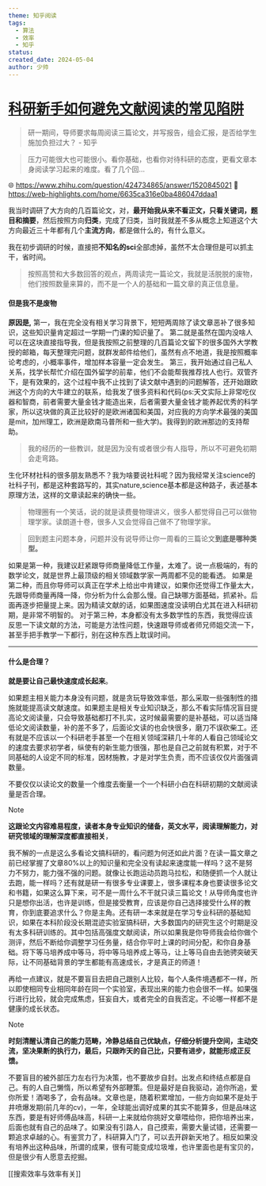 ```yaml
---
theme: 知乎阅读
tags:
  - 算法
  - 效率
  - 知乎
status: 
created_date: 2024-05-04
author: 少帅
---
```

# [科研新手如何避免文献阅读的常见陷阱](../../../01认知科学/合理归类.md)
> 研一期间，导师要求每周阅读三篇论文，并写报告，组会汇报，是否给学生施加负担过大？ - 知乎


>压力可能很大也可能很小。看你基础，也看你对待科研的态度，更看文章本身阅读学习起来的难度。看了几个回…

🌐 https://www.zhihu.com/question/424734865/answer/1520845021
🔗 https://web-highlights.com/home/6635ca316e0ba486047ddaa1

 我当时调研了大方向的几百篇论文，对，**最开始我从来不看正文，只看关键词，题目和摘要**，然后按照方向**归类**，完成了归类，当时我就差不多从概念上知道这个大方向最近三十年都有几个**主流方向**，都是做什么的，有什么意义。

我在初步调研的时候，直接把**不知名的sci**全部虑掉，虽然不太合理但是可以抓主干，省时间。


 >按照高赞和大多数回答的观点，两周读完一篇论文，我就是活脱脱的废物，他们按照数量来算的，而不是一个人的基础和一篇文章的真正信息量。


#### 但是我不是废物

**原因是,** 第一，我在完全没有相关学习背景下，短短两周除了读文章恶补了很多知识，这些知识量肯定超过一学期一门课的知识量了。
第二就是虽然在国内没啥人可以在这块直接指导我，但是我按照之前整理的几百篇论文留下的很多国外大学教授的邮箱，每天整理完问题，就群发邮件给他们，虽然有点不地道，我是按照概率论考虑的，小概率事件，增加样本容量一定会发生。
第三，我开始通过自己私人关系，找学长帮忙介绍在国外留学的前辈，他们不会能帮我推荐找人也行。双管齐下，是有效果的，这个过程中我不止找到了读文献中遇到的问题解答，还开始跟欧洲这个方向的大牛建立的联系，给我发了很多资料和代码(ps:天文实际上非常吃仪器和智商，前者需要大量金钱才能造出来，后者需要大量金钱才能养起优秀的科学家，所以这块做的真正比较好的是欧洲诸国和美国，对应我的方向学术最强的美国是mit，加州理工，欧洲是欧南马普所和一些大学)。我得到的欧洲那边的支持帮助。

> 我的经历的一些教训，就是因为没有或者很少有人指导，所以不可避免初期会走弯路。

生化环材社科的很多朋友熟悉不？我为啥要说社科呢？因为我经常关注science的社科子刊，都是这种套路写的，其实nature,science基本都是这种路子，表述基本原理方法，这样的文章读起来的确快一些。


> 物理圈有一个笑话，说的就是读费曼物理讲义，很多人都觉得自己可以做物理学家。读朗道十卷，很多人又会觉得自己做不了物理学家。

> 回到题主问题本身，问题并没有说导师让你一周看的三篇论文**到底是哪种类型。**

如果是第一种，我建议赶紧跟导师商量降低工作量，太难了。说一点极端的，有的数学论文，就是世界上最顶级的相关领域数学家一两周都不见的能看透。
如果是第二种，而且你导师可以真正在学术上给出中肯建议，如果你还觉得工作量太大，先跟导师商量再降一降，你分析为什么会那么慢。自己缺哪方面基础，抓紧补。后面再逐步把量提上来。因为精读文献的话，如果图速度没读明白尤其在进入科研初期，是非常不明智的。
对于第三种，本身都没有太多数学性的东西，我觉得应该反思一下读文献的方法，可能是方法性问题，快速跟导师或者师兄师姐交流一下，甚至手把手教学一下都行，别在这种东西上耽误时间。
******

#### 什么是合理？
**就是要让自己最快速度成长起来**。

如果题主相关能力本身没有问题，就是贪玩导致效率低，那么采取一些强制性的措施就能提高读文献速度。如果题主是相关专业知识缺乏，那么不看实际情况盲目提高论文阅读量，只会导致基础都打不扎实，这时候最需要的是补基础，可以适当降低论文阅读数量，补的差不多了，后面论文读的也会快很多，磨刀不误砍柴工。还有就是不应该以一个科研老手甚至一个在相关领域深耕几十年的人看自己领域论文的速度去要求初学者，纵使有的新生能力很强，那也是自己之前就有积累，对于不同基础的人设定不同的标准，因材施教，才是对学生负责，而不应该仅仅片面强调数量。

不要仅仅以读论文的数量一个维度去衡量一个一个科研小白在科研初期的文献阅读量是否合理。
>[!note]
>**这跟论文内容难易程度，读者本身专业知识的储备，英文水平，阅读理解能力，对研究领域的理解深度都直接相关**，

我不解的一点是这么多看论文搞科研的，看问题为何还如此片面？在读一篇文章之前已经掌握了文章80%以上的知识量和完全没有读起来速度能一样吗？这不是努力不努力，能力强不强的问题。就像让长跑运动员跑马拉松，和随便抓一个人就让去跑，能一样吗？还有就是研一有很多专业课要上，很多课程本身也要读很多论文和书籍，如果这么算下来，可不是一周什么不干就只读三篇论文！从导师角度也许只是想你出活，也许是训练，但是接受教育，应该是你自己选择接受什么样的教育，你到底要追求什么？你是主角。还有研一本来就是在学习专业科研的基础知识，如果在本科阶段没长期混迹实验室搞科研，大多数国内的研究生这个时期是没有太多科研训练的。其中包括高强度文献阅读，所以如果我是你导师我会给你做个测评，然后不断给你调整学习任务量，结合你平时上课的时间分配，和你自身基础。将下等马培养成中等马，将中等马培养成上等马，让上等马自由去驰骋突破天际，让不同基础背景的学生都能有高速成长，才是真正的师道！

再给一点建议，就是不要盲目去把自己跟别人比较，每个人条件境遇都不一样，所以即使相同专业相同年龄在同一个实验室，表现出来的能力也会很不一样。如果强行进行比较，就会完成焦虑，狂妄自大，或者完全的自我否定。不论哪一样都不是健康的成长状态。

> [!note]
> **时刻清醒认清自己的能力范畴，冷静总结自己优缺点，仔细分析提升空间，主动交流，坚决果断的执行力，最后，只跟昨天的自己比，只要有进步，就能形成正反馈。** 

不要盲目的被外部压力左右行为决策，也不要故步自封。出发点和终结点都是自己。有的人自己懒惰，所以希望有外部鞭策。但是最好是自我驱动，追你所追，爱你所爱！酒喝多了，会有品味。文章也是，随着积累增加，一些方向如果不是处于井喷爆发期(前几年的cv)，一年，全球能出调好成果的其实不能算多，但是品味这东西，要是有好师傅品味高，科研一上来就给你挑好文章喂给你，把你培养出来，后面也就有自己的品味了。如果没有引路人，自己摸索，需要大量试错，还需要一颗追求卓越的心。有鉴赏力了，科研算入门了，可以去开辟新天地了。相反如果没有培养出这种品味，所谓的成果，很有可能变成垃圾堆，也许里面也是有宝贝的，但是很少有人愿意去挖掘。



[[搜索效率与效率有关]]


